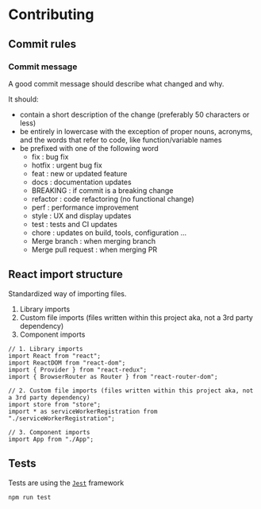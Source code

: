# Contributing

## Commit rules

### Commit message

A good commit message should describe what changed and why.

It should:

-   contain a short description of the change (preferably 50 characters or less)
-   be entirely in lowercase with the exception of proper nouns, acronyms, and the words that refer to code, like function/variable names
-   be prefixed with one of the following word
    -   fix : bug fix
    -   hotfix : urgent bug fix
    -   feat : new or updated feature
    -   docs : documentation updates
    -   BREAKING : if commit is a breaking change
    -   refactor : code refactoring (no functional change)
    -   perf : performance improvement
    -   style : UX and display updates
    -   test : tests and CI updates
    -   chore : updates on build, tools, configuration ...
    -   Merge branch : when merging branch
    -   Merge pull request : when merging PR

## React import structure

Standardized way of importing files.

1. Library imports
2. Custom file imports (files written within this project aka, not a 3rd party dependency)
3. Component imports

```
// 1. Library imports
import React from "react";
import ReactDOM from "react-dom";
import { Provider } from "react-redux";
import { BrowserRouter as Router } from "react-router-dom";

// 2. Custom file imports (files written within this project aka, not a 3rd party dependency)
import store from "store";
import * as serviceWorkerRegistration from "./serviceWorkerRegistration";

// 3. Component imports
import App from "./App";
```

## Tests

Tests are using the [`Jest`](https://jestjs.io/) framework

```
npm run test
```
